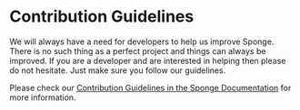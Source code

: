 # Contribution Guidelines

We will always have a need for developers to help us improve Sponge. There is no such thing as a perfect project and things can always be improved. If you are a developer and are interested in helping then please do not hesitate. Just make sure you follow our guidelines.

Please check our [Contribution Guidelines in the Sponge Documentation](https://docs.spongepowered.org/stable/en/contributing/guidelines.html) for more information.
